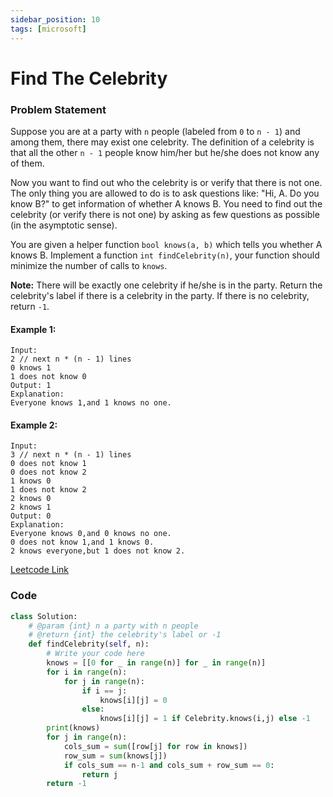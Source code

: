 ```yaml
---
sidebar_position: 10
tags: [microsoft]
---
```


# Find The Celebrity

### Problem Statement

Suppose you are at a party with `n` people (labeled from `0` to `n - 1`) and among them, there may exist one celebrity. The definition of a celebrity is that all the other `n - 1` people know him/her but he/she does not know any of them.

Now you want to find out who the celebrity is or verify that there is not one. The only thing you are allowed to do is to ask questions like: "Hi, A. Do you know B?" to get information of whether A knows B. You need to find out the celebrity (or verify there is not one) by asking as few questions as possible (in the asymptotic sense).

You are given a helper function `bool knows(a, b)` which tells you whether A knows B. Implement a function `int findCelebrity(n)`, your function should minimize the number of calls to `knows`.

**Note:** There will be exactly one celebrity if he/she is in the party. Return the celebrity's label if there is a celebrity in the party. If there is no celebrity, return `-1`.

#### Example 1:

```
Input:
2 // next n * (n - 1) lines
0 knows 1
1 does not know 0
Output: 1
Explanation:
Everyone knows 1,and 1 knows no one.
```

#### Example 2:

```
Input:
3 // next n * (n - 1) lines
0 does not know 1
0 does not know 2
1 knows 0
1 does not know 2
2 knows 0
2 knows 1
Output: 0
Explanation:
Everyone knows 0,and 0 knows no one.
0 does not know 1,and 1 knows 0.
2 knows everyone,but 1 does not know 2.
```

[Leetcode Link](https://leetcode.com/problems/find-the-celebrity)

### Code

```python title="Python Code"
class Solution:
    # @param {int} n a party with n people
    # @return {int} the celebrity's label or -1
    def findCelebrity(self, n):
        # Write your code here
        knows = [[0 for _ in range(n)] for _ in range(n)]
        for i in range(n):
            for j in range(n):
                if i == j:
                    knows[i][j] = 0
                else:
                    knows[i][j] = 1 if Celebrity.knows(i,j) else -1
        print(knows)
        for j in range(n):
            cols_sum = sum([row[j] for row in knows])
            row_sum = sum(knows[j])
            if cols_sum == n-1 and cols_sum + row_sum == 0:
                return j
        return -1

```
